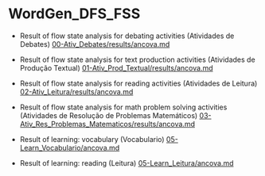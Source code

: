 # WordGen_DFS_FSS


- Result of flow state analysis for debating activities (Atividades de Debates) [00-Ativ_Debates/results/ancova.md](00-Ativ_Debates/results/ancova.md)

- Result of flow state analysis for text production activities (Atividades de Produção Textual) [01-Ativ_Prod_Textual/results/ancova.md](01-Ativ_Prod_Textual/results/ancova.md)

- Result of flow state analysis for reading activities (Atividades de Leitura) [02-Ativ_Leitura/results/ancova.md](02-Ativ_Leitura/results/ancova.md)

- Result of flow state analysis for math problem solving activities (Atividades de Resolução de Problemas Matemáticos) [03-Ativ_Res_Problemas_Matematicos/results/ancova.md](03-Ativ_Res_Problemas_Matematicos/results/ancova.md)




- Result of learning: vocabulary (Vocabulario) [05-Learn_Vocabulario/ancova.md](05-Learn_Vocabulario/ancova.md)

- Result of learning: reading (Leitura) [05-Learn_Leitura/ancova.md](06-Learn_Leitura/ancova.md)

